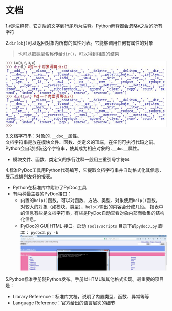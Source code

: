 <!--
    作者：华校专
    email: huaxz1986@163.com
**  本文档可用于个人学习目的，不得用于商业目的  **
-->
# 文档
1.`#`是注释符，它之后的文字到行尾均为注释。Python解释器会忽略`#`之后的所有字符

2.`dir(obj)`可以返回对象内所有的属性列表。它能够调用任何有属性的对象
> 也可以把类型名称传给`dir()`，可以得到相应的结果  

  ![dir()函数](../imgs/python_16_1.JPG)

3.文档字符串：对象的`.__doc__`属性。  
文档字符串是放在模块文件、函数、类定义的顶端，在任何可执行代码之前。Python会自动封装这个字符串，使其成为相应对象的`.__doc__`属性。

* 模块文件、函数、类定义的多行注释一般用三重引号字符串

4.标准PyDoc工具用Python代码编写，它提取文档字符串并自动格式化其信息，展示成排列友好的报表。

* Python在标准库中附带了PyDoc工具
* 有两种最主要的PyDoc接口：
	* 内置的`help()`函数。可以对函数、方法、类型、对象使用`help()`函数。  
	  对较大的对象（如模块、类型），`help()`输出的内容会分成几段。
  	  报表中的信息有些是文档字符串，有些是PyDoc自动查看对象内部而收集的结构化信息。
	* PyDoc的 GUI|HTML 接口。启动 `Tools/scripts` 目录下的`pydoc3.py` 脚本：
	  `pydoc3.py -b`  
 	![PyDoc HTML接口](../imgs/python_16_2.JPG)

5.Python标准手册随Python发布。手册以HTML和其他格式实现。最重要的项目是：
	
* Library Reference：标准库文档，说明了内置类型、函数、异常等等
* Language Reference：官方给出的语言层次的细节